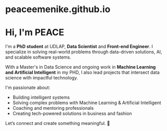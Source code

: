 # peaceemenike.github.io

# Hi, I'm PEACE

I'm a **PhD student** at UDLAP, **Data Scientist** and **Front-end Engineer**. I specialize in solving real-world problems through data-driven solutions, AI, and scalable software systems.

With a Master's in Data Science and ongoing work in **Machine Learning and  Artificial Intelligent** in my PHD, I also lead projects that intersect data science with impactful technology.

I'm passionate about:
* Building intelligent systems
* Solving complex problems with Machine Learning & Artificial Intelligent
* Coaching and mentoring professionals
* Creating tech-powered solutions in business and fashion

Let’s connect and create something meaningful. 🤝
